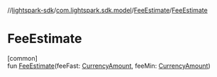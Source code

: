 //[lightspark-sdk](../../../index.md)/[com.lightspark.sdk.model](../index.md)/[FeeEstimate](index.md)/[FeeEstimate](-fee-estimate.md)

# FeeEstimate

[common]\
fun [FeeEstimate](-fee-estimate.md)(feeFast: [CurrencyAmount](../-currency-amount/index.md), feeMin: [CurrencyAmount](../-currency-amount/index.md))
